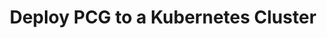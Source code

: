 ---
sidebar_label: "Deploy PCG to a Kubernetes Cluster"
title: "Deploy PCG to a Kubernetes Cluster"
description: "Learn how to deploy a Private Cloud Gateway (PCG) on an existing Kubernetes cluster."
hide_table_of_contents: false
sidebar_position: 30
tags: ["pcg"]
---